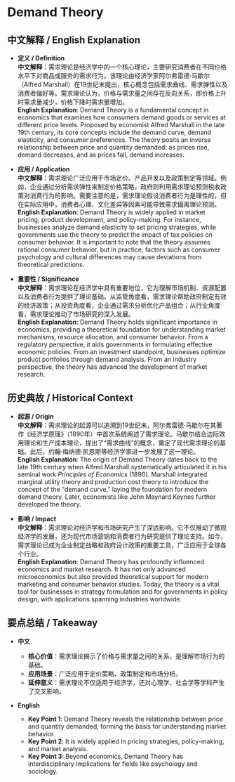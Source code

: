 # Demand Theory

## 中文解释 / English Explanation

* **定义 / Definition**  
  **中文解释**：需求理论是经济学中的一个核心理论，主要研究消费者在不同价格水平下对商品或服务的需求行为。该理论由经济学家阿尔弗雷德·马歇尔（Alfred Marshall）在19世纪末提出，核心概念包括需求曲线、需求弹性以及消费者偏好等。需求理论认为，价格与需求量之间存在反向关系，即价格上升时需求量减少，价格下降时需求量增加。  
  **English Explanation**: Demand Theory is a fundamental concept in economics that examines how consumers demand goods or services at different price levels. Proposed by economist Alfred Marshall in the late 19th century, its core concepts include the demand curve, demand elasticity, and consumer preferences. The theory posits an inverse relationship between price and quantity demanded: as prices rise, demand decreases, and as prices fall, demand increases.

* **应用 / Application**  
  **中文解释**：需求理论广泛应用于市场定价、产品开发以及政策制定等领域。例如，企业通过分析需求弹性来制定价格策略，政府则利用需求理论预测税收政策对消费行为的影响。需要注意的是，需求理论假设消费者行为是理性的，但在实际应用中，消费者心理、文化差异等因素可能导致需求偏离理论预测。  
  **English Explanation**: Demand Theory is widely applied in market pricing, product development, and policy-making. For instance, businesses analyze demand elasticity to set pricing strategies, while governments use the theory to predict the impact of tax policies on consumer behavior. It is important to note that the theory assumes rational consumer behavior, but in practice, factors such as consumer psychology and cultural differences may cause deviations from theoretical predictions.

* **重要性 / Significance**  
  **中文解释**：需求理论在经济学中具有重要地位，它为理解市场机制、资源配置以及消费者行为提供了理论基础。从监管角度看，需求理论帮助政府制定有效的经济政策；从投资角度看，企业通过需求分析优化产品组合；从行业角度看，需求理论推动了市场研究的深入发展。  
  **English Explanation**: Demand Theory holds significant importance in economics, providing a theoretical foundation for understanding market mechanisms, resource allocation, and consumer behavior. From a regulatory perspective, it aids governments in formulating effective economic policies. From an investment standpoint, businesses optimize product portfolios through demand analysis. From an industry perspective, the theory has advanced the development of market research.

## 历史典故 / Historical Context

* **起源 / Origin**  
  **中文解释**：需求理论的起源可以追溯到19世纪末，阿尔弗雷德·马歇尔在其著作《经济学原理》（1890年）中首次系统阐述了需求理论。马歇尔结合边际效用理论和生产成本理论，提出了“需求曲线”的概念，奠定了现代需求理论的基础。此后，约翰·梅纳德·凯恩斯等经济学家进一步发展了这一理论。  
  **English Explanation**: The origin of Demand Theory dates back to the late 19th century when Alfred Marshall systematically articulated it in his seminal work *Principles of Economics* (1890). Marshall integrated marginal utility theory and production cost theory to introduce the concept of the "demand curve," laying the foundation for modern demand theory. Later, economists like John Maynard Keynes further developed the theory.

* **影响 / Impact**  
  **中文解释**：需求理论对经济学和市场研究产生了深远影响。它不仅推动了微观经济学的发展，还为现代市场营销和消费者行为研究提供了理论支持。如今，需求理论已成为企业制定战略和政府设计政策的重要工具，广泛应用于全球各个行业。  
  **English Explanation**: Demand Theory has profoundly influenced economics and market research. It has not only advanced microeconomics but also provided theoretical support for modern marketing and consumer behavior studies. Today, the theory is a vital tool for businesses in strategy formulation and for governments in policy design, with applications spanning industries worldwide.

## 要点总结 / Takeaway

* **中文**  
  - **核心价值**：需求理论揭示了价格与需求量之间的关系，是理解市场行为的基础。  
  - **应用场景**：广泛应用于定价策略、政策制定和市场分析。  
  - **延伸意义**：需求理论不仅适用于经济学，还对心理学、社会学等学科产生了交叉影响。

* **English**  
  - **Key Point 1**: Demand Theory reveals the relationship between price and quantity demanded, forming the basis for understanding market behavior.  
  - **Key Point 2**: It is widely applied in pricing strategies, policy-making, and market analysis.  
  - **Key Point 3**: Beyond economics, Demand Theory has interdisciplinary implications for fields like psychology and sociology.